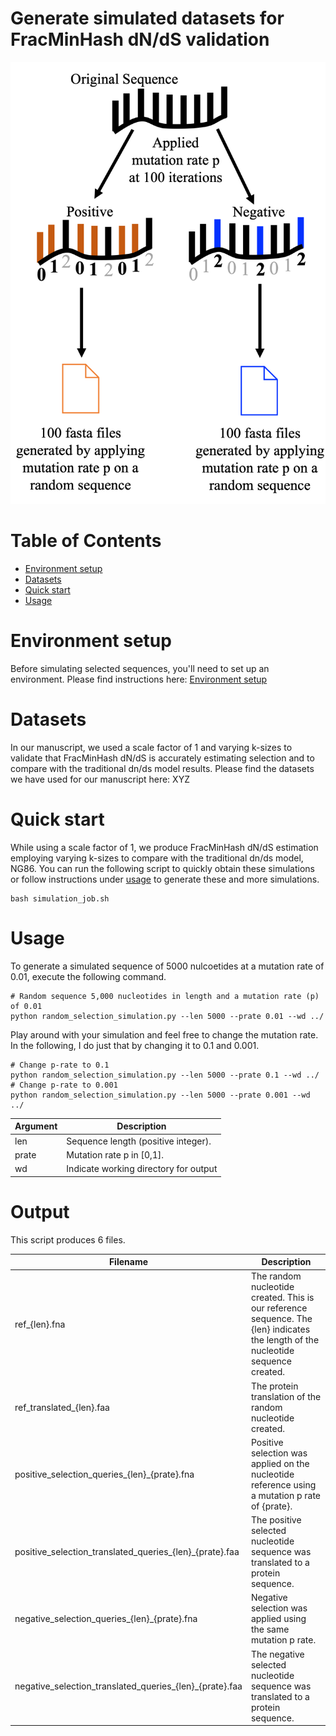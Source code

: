 # Generate simulated datasets for FracMinHash dN/dS validation

![simulation](simulation.png)

# Table of Contents

- [Environment setup](#environment-setup)
- [Datasets](#datasets)
- [Quick start](#quick-start)
- [Usage](#usage)

# Environment setup

Before simulating selected sequences, you'll need to set up an environment. Please find instructions here: [Environment setup](https://github.com/KoslickiLab/dnds_using_fmh_reproducibles/tree/main#Environment-Setup)

# Datasets 

In our manuscript, we used a scale factor of 1 and varying k-sizes to validate that FracMinHash dN/dS is accurately estimating selection and to compare with the traditional dn/ds model results. Please find the datasets we have used for our manuscript here: XYZ

# Quick start

While using a scale factor of 1, we produce FracMinHash dN/dS estimation employing varying k-sizes to compare with the traditional dn/ds model, NG86. You can run the following script to quickly obtain these simulations or follow instructions under [usage](#usage) to generate these and more simulations.

```
bash simulation_job.sh
```

# Usage

To generate a simulated sequence of 5000 nulcoetides at a mutation rate of 0.01, execute the following command.

```
# Random sequence 5,000 nucleotides in length and a mutation rate (p) of 0.01
python random_selection_simulation.py --len 5000 --prate 0.01 --wd ../
```

Play around with your simulation and feel free to change the mutation rate. In the following, I do just that by changing it to 0.1 and 0.001.

```
# Change p-rate to 0.1
python random_selection_simulation.py --len 5000 --prate 0.1 --wd ../
# Change p-rate to 0.001
python random_selection_simulation.py --len 5000 --prate 0.001 --wd ../
```

| Argument | Description |
|---|---|
| len | Sequence length (positive integer). |
| prate | Mutation rate p in [0,1]. |
| wd | Indicate working directory for output |

# Output

This script produces 6 files.

| Filename | Description |
|---|---|
| ref_{len}.fna | The random nucleotide created. This is our reference sequence. The {len} indicates the length of the nucleotide sequence created. |
| ref_translated_{len}.faa | The protein translation of the random nucleotide created. |
| positive_selection_queries_{len}_{prate}.fna | Positive selection was applied on the nucleotide reference using a mutation p rate of {prate}. |
| positive_selection_translated_queries_{len}_{prate}.faa | The positive selected nucleotide sequence was translated to a protein sequence.  |
| negative_selection_queries_{len}_{prate}.fna | Negative selection was applied using the same mutation p rate. |
| negative_selection_translated_queries_{len}_{prate}.faa | The negative selected nucleotide sequence was translated to a protein sequence. |

